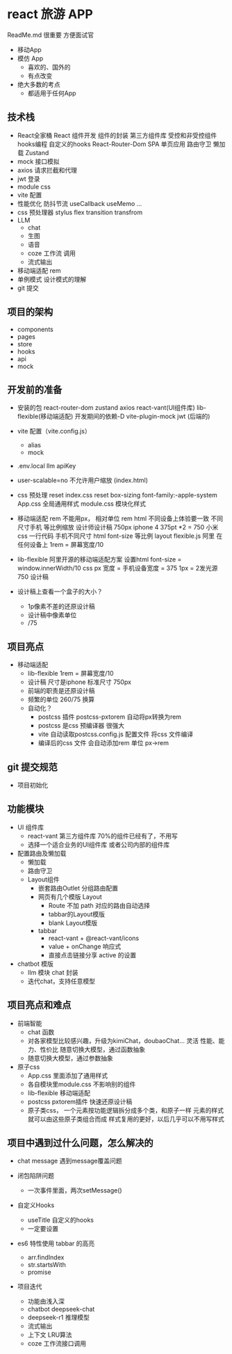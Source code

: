 # react 旅游 APP 
ReadMe.md 很重要 方便面试官
- 移动App 
- 模仿 App
    - 喜欢的、国外的
    - 有点改变
- 绝大多数的考点
    - 都适用于任何App 

## 技术栈
- React全家桶
    React 组件开发
    组件的封装 
    第三方组件库
    受控和非受控组件
    hooks编程 自定义的hooks
    React-Router-Dom 
        SPA 单页应用
        路由守卫
        懒加载
    Zustand
- mock 接口模拟
- axios 请求拦截和代理
- jwt 登录
- module css 
- vite 配置
- 性能优化
    防抖节流
    useCallback useMemo ... 
- css 预处理器 stylus
    flex transition transfrom
- LLM
    - chat
    - 生图
    - 语音
    - coze 工作流 调用
    - 流式输出
- 移动端适配
    rem 
- 单例模式 设计模式的理解
- git 提交

## 项目的架构
- components
- pages
- store
- hooks
- api
- mock

## 开发前的准备
- 安装的包
    react-router-dom zustand axios
    react-vant(UI组件库) lib-flexible(移动端适配)
    开发期间的依赖-D
    vite-plugin-mock jwt (后端的)
- vite 配置（vite.config.js）
    - alias
    - mock
- .env.local 
    llm apiKey
- user-scalable=no  不允许用户缩放 (index.html)
- css 预处理 reset 
    index.css reset 
    box-sizing font-family:-apple-system
    App.css 全局通用样式
    module.css 模块化样式
- 移动端适配 rem 
    不能用px， 相对单位 rem html
    不同设备上体验要一致
    不同尺寸手机 等比例缩放
    设计师设计稿 750px iphone 4  375pt  *2 = 750 
    小米 
    css 一行代码 手机不同尺寸 html font-size 等比例 
    layout 
    flexible.js 阿里 在任何设备上
    1rem = 屏幕宽度/10
- lib-flexible
    阿里开源的移动端适配方案
    设置html font-size = window.innerWidth/10
    css px 宽度 = 手机设备宽度 = 375
    1px = 2发光源 
    750 设计稿

- 设计稿上查看一个盒子的大小？
    - 1p像素不差的还原设计稿
    - 设计稿中像素单位
    - /75 

## 项目亮点
- 移动端适配
    - lib-flexible 1rem = 屏幕宽度/10
    - 设计稿 尺寸是iphone 标准尺寸 750px
    - 前端的职责是还原设计稿
    - 频繁的单位 260/75 换算
    - 自动化？ 
        - postcss 插件 postcss-pxtorem 自动将px转换为rem
        - postcss 是css 预编译器 很强大
        - vite 自动读取postcss.config.js 配置文件 将css 文件编译
        - 编译后的css 文件 会自动添加rem 单位 px->rem
## git 提交规范
- 项目初始化
## 功能模块
- UI 组件库 
    - react-vant 第三方组件库 70%的组件已经有了，不用写
    - 选择一个适合业务的UI组件库 或者公司内部的组件库
- 配置路由及懒加载
    - 懒加载
    - 路由守卫
    - Layout组件
        - 嵌套路由Outlet 分组路由配置
        - 网页有几个模版 Layout
            - Route 不加 path 对应的路由自动选择
            - tabbar的Layout模版
            - blank Layout模版
        - tabbar
            - react-vant + @react-vant/icons
            - value + onChange 响应式
            - 直接点击链接分享 active 的设置
- chatbot 模版
    - llm 模块 chat 封装
    - 迭代chat，支持任意模型
## 项目亮点和难点
- 前端智能
    - chat 函数
    - 对各家模型比较感兴趣，升级为kimiChat，doubaoChat... 灵活
        性能、能力、性价比
        随意切换大模型，通过函数抽象
    - 随意切换大模型，通过参数抽象
- 原子css
    - App.css 里面添加了通用样式
    - 各自模块里module.css 不影响别的组件
    - lib-flexible 移动端适配
    - postcss pxtorem插件 快速还原设计稿
    - 原子类css，
        一个元素按功能逻辑拆分成多个类，和原子一样
        元素的样式就可以由这些原子类组合而成
        样式复用的更好，以后几乎可以不用写样式
## 项目中遇到过什么问题，怎么解决的
- chat message 遇到message覆盖问题
- 闭包陷阱问题 
    - 一次事件里面，两次setMessage()

- 自定义Hooks
    - useTitle 自定义的hooks
    - 一定要设置

- es6 特性使用
    tabbar 的高亮
    - arr.findIndex
    - str.startsWith
    - promise

- 项目迭代
    - 功能由浅入深
    - chatbot deepseek-chat
    - deepseek-r1 推理模型
    - 流式输出
    - 上下文 LRU算法
    - coze 工作流接口调用